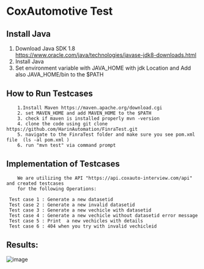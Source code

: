 # CoxAutomotive Test
## Install Java
1. Download Java SDK 1.8 
        https://www.oracle.com/java/technologies/javase-jdk8-downloads.html
2. Install Java 
3. Set environment variable with JAVA_HOME with jdk Location and Add also JAVA_HOME/bin to the $PATH

## How to Run Testcases
 
        1.Install Maven https://maven.apache.org/download.cgi
        2. set MAVEN_HOME and add MAVEN_HOME to the $PATH
        3. check if maven is installed properly mvn -version
        4. clone the code using git clone https://github.com/HarinAutomation/FinraTest.git
        5. navigate to the FinraTest folder and make sure you see pom.xml file  (ls -al pom.xml )
        6. run "mvn test" via command prompt
  
        
## Implementation of Testcases 

        We are utilizing the API "https://api.coxauto-interview.com/api" and created testcases 
        for the following Operations:

     Test case 1 : Generate a new datasetid
     Test case 2 : Generate a new invalid datasetid
     Test case 3 : Generate a new vechicle with datasetid
     Test case 4 : Generate a new vechicle without datasetid error message
     Test case 5 : Print  a new vechicles with details  
     Test case 6 : 404 when you try with invalid vechicleid 


## Results:

![image](https://user-images.githubusercontent.com/71590616/135758554-3902ce11-efb2-42da-b28f-9445cbb83056.png)


